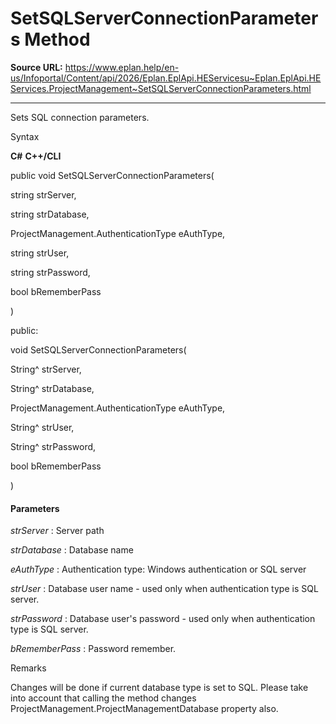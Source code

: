 # SetSQLServerConnectionParameters Method

**Source URL:** https://www.eplan.help/en-us/Infoportal/Content/api/2026/Eplan.EplApi.HEServicesu~Eplan.EplApi.HEServices.ProjectManagement~SetSQLServerConnectionParameters.html

---

Sets SQL connection parameters.

Syntax

**C#**
**C++/CLI**


public void SetSQLServerConnectionParameters( 

   string strServer,

   string strDatabase,

   ProjectManagement.AuthenticationType eAuthType,

   string strUser,

   string strPassword,

   bool bRememberPass

)

public:

void SetSQLServerConnectionParameters( 

   String^ strServer,

   String^ strDatabase,

   ProjectManagement.AuthenticationType eAuthType,

   String^ strUser,

   String^ strPassword,

   bool bRememberPass

)


#### Parameters

*strServer*
:   Server path

*strDatabase*
:   Database name

*eAuthType*
:   Authentication type: Windows authentication or SQL server

*strUser*
:   Database user name - used only when authentication type is SQL server.

*strPassword*
:   Database user's password - used only when authentication type is SQL server.

*bRememberPass*
:   Password remember.

Remarks

Changes will be done if current database type is set to SQL. Please take into account that calling the method changes ProjectManagement.ProjectManagementDatabase property also.
